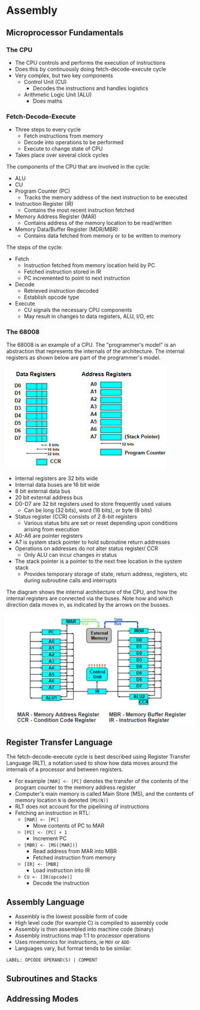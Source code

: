 # Assembly

## Microprocessor Fundamentals

### The CPU

- The CPU controls and performs the execution of instructions
- Does this by continuously doing fetch-decode-execute cycle
- Very complex, but two key components
  - Control Unit (CU)
    - Decodes the instructions and handles logistics
  - Arithmetic Logic Unit (ALU)
    - Does maths

### Fetch-Decode-Execute

- Three steps to every cycle
  - Fetch instructions from memory
  - Decode into operations to be performed
  - Execute to change state of CPU
- Takes place over several clock cycles

The components of the CPU that are involved in the cycle:

- ALU
- CU
- Program Counter (PC)
  - Tracks the memory address of the next instruction to be executed
- Instruction Register (IR)
  - Contains the most recent instruction fetched
- Memory Address Register (MAR)
  - Contains address of the memory location to be read/written
- Memory Data/Buffer Register (MDR/MBR)
  - Contains data fetched from memory or to be written to memory

The steps of the cycle:

- Fetch
  - Instruction fetched from memory location held by PC
  - Fetched instruction stored in IR
  - PC incremented to point to next instruction
- Decode
  - Retrieved instruction decoded
  - Establish opcode type
- Execute
  - CU signals the necessary CPU components
  - May result in changes to data registers, ALU, I/O, etc

### The 68008

The 68008 is an example of a CPU. The "programmer's model" is an abstraction that represents the internals of the architecture. The internal registers as shown below are part of the programmer's model.

![](./img/68k.png)

- Internal registers are 32 bits wide
- Internal data buses are 16 bit wide
- 8 bit external data bus
- 20 bit external address bus
- D0-D7 are 32 bit registers used to store frequently used values
  - Can be long (32 bits), word (16 bits), or byte (8 bits)
- Status register (CCR) consists of 2 8-bit registers
  - Various status bits are set or reset depending upon conditions arising from execution
- A0-A6 are pointer registers
- A7 is system stack pointer to hold subroutine return addresses
- Operations on addresses do not alter status register/ CCR
  - Only ALU can incur changes in status
- The stack pointer is a pointer to the next free location in the system stack
  - Provides temporary storage of state, return address, registers, etc during subroutine calls and interrupts

The diagram shows the internal architecture of the CPU, and how the internal registers are connected via the buses. Note how and which direction data moves in, as indicated by the arrows on the busses.

![](./img/68k-2.png)

## Register Transfer Language

The fetch-decode-execute cycle is best described using Register Transfer Language (RLT), a notation used to show how data moves around the internals of a processor and between registers.

- For example `[MAR] <- [PC]` denotes the transfer of the contents of the program counter to the memory address register
- Computer's main memory is called Main Store (MS), and the contents of memory location `N` is denoted `[MS(N)]`
- RLT does not account for the pipelining of instructions
- Fetching an instruction in RTL:
  - `[MAR] <- [PC]`
    - Move contents of PC to MAR
  - `[PC] <- [PC] + 1`
    - Increment PC
  - `[MBR] <- [MS([MAR])]`
    - Read address from MAR into MBR
    - Fetched instruction from memory
  - `[IR] <- [MBR]`
    - Load instruction into IR
  - `CU <- [IR(opcode)]`
    - Decode the instruction

## Assembly Language

- Assembly is the lowest possible form of code
- High level code (for example C) is compiled to assembly code
- Assembly is then assembled into machine code (binary)
- Assembly instructions map 1:1 to processor operations
- Uses mnemonics for instructions, ie `MOV` or `ADD`
- Languages vary, but format tends to be similar:

```
LABEL: OPCODE OPERAND(S) | COMMENT

```

## Subroutines and Stacks

## Addressing Modes
